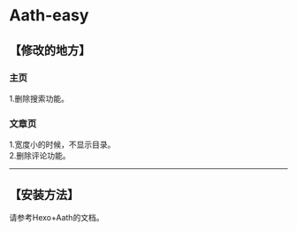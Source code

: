 # Aath-easy
 
## 【修改的地方】

### 主页
1.删除搜索功能。

### 文章页
1.宽度小的时候，不显示目录。  
2.删除评论功能。

-------
## 【安装方法】
请参考Hexo+Aath的文档。
